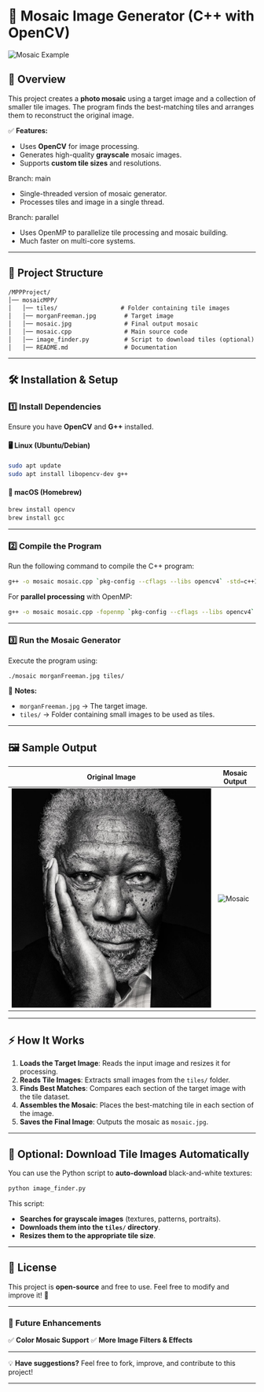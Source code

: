 # 🎨 Mosaic Image Generator (C++ with OpenCV)

![Mosaic Example](mosaic.jpg)

## 📌 Overview
This project creates a **photo mosaic** using a target image and a collection of smaller tile images. The program finds the best-matching tiles and arranges them to reconstruct the original image.

✅ **Features:**
- Uses **OpenCV** for image processing.
- Generates high-quality **grayscale** mosaic images.
- Supports **custom tile sizes** and resolutions.

Branch: main
- Single-threaded version of mosaic generator.
- Processes tiles and image in a single thread.

Branch: parallel
- Uses OpenMP to parallelize tile processing and mosaic building.
- Much faster on multi-core systems.


---

## 📁 Project Structure

```
/MPPProject/
│── mosaicMPP/
│   │── tiles/                  # Folder containing tile images
│   │── morganFreeman.jpg        # Target image
│   │── mosaic.jpg               # Final output mosaic
│   │── mosaic.cpp               # Main source code
│   │── image_finder.py          # Script to download tiles (optional)
│   │── README.md                # Documentation
```

---

## 🛠 Installation & Setup

### **1️⃣ Install Dependencies**
Ensure you have **OpenCV** and **G++** installed.

#### 🖥 Linux (Ubuntu/Debian)
```sh
sudo apt update
sudo apt install libopencv-dev g++
```

#### 🍎 macOS (Homebrew)
```sh
brew install opencv
brew install gcc
```

---

### **2️⃣ Compile the Program**
Run the following command to compile the C++ program:

```sh
g++ -o mosaic mosaic.cpp `pkg-config --cflags --libs opencv4` -std=c++11
```

For **parallel processing** with OpenMP:
```sh
g++ -o mosaic mosaic.cpp -fopenmp `pkg-config --cflags --libs opencv4` -std=c++11
```

---

### **3️⃣ Run the Mosaic Generator**
Execute the program using:

```sh
./mosaic morganFreeman.jpg tiles/
```

📌 **Notes:**
- `morganFreeman.jpg` → The target image.
- `tiles/` → Folder containing small images to be used as tiles.

---

## 🖼 Sample Output

| Original Image | Mosaic Output |
|---------------|--------------|
| ![Original](morganFreeman.jpg) | ![Mosaic](mosaic.jpg) |

---

## ⚡ How It Works
1. **Loads the Target Image**: Reads the input image and resizes it for processing.
2. **Reads Tile Images**: Extracts small images from the `tiles/` folder.
3. **Finds Best Matches**: Compares each section of the target image with the tile dataset.
4. **Assembles the Mosaic**: Places the best-matching tile in each section of the image.
5. **Saves the Final Image**: Outputs the mosaic as `mosaic.jpg`.

---

## 🚀 Optional: Download Tile Images Automatically
You can use the Python script to **auto-download** black-and-white textures:

```sh
python image_finder.py
```

This script:
- **Searches for grayscale images** (textures, patterns, portraits).
- **Downloads them into the `tiles/` directory**.
- **Resizes them to the appropriate tile size**.

---

## 📜 License
This project is **open-source** and free to use. Feel free to modify and improve it! 🚀

---

### 🎯 Future Enhancements
✅ **Color Mosaic Support** 
✅ **More Image Filters & Effects**  

---

💡 **Have suggestions?** Feel free to fork, improve, and contribute to this project!

---
